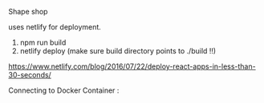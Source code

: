 
Shape shop

uses netlify for deployment.

1. npm run build
2. netlify deploy (make sure build directory points to ./build   !!)


https://www.netlify.com/blog/2016/07/22/deploy-react-apps-in-less-than-30-seconds/






Connecting to Docker Container :




